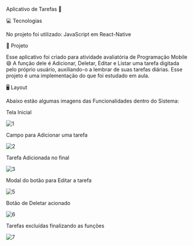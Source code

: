 Aplicativo de Tarefas 📓

💻 Tecnologias

No projeto foi utilizado: JavaScript em React-Native

📑 Projeto

Esse aplicativo foi criado para atividade avaliatória de Programação Mobile 😄
A função dele é Adicionar, Deletar, Editar e Listar uma tarefa digitada pelo próprio usuário, auxiliando-o a lembrar de suas tarefas diárias. Esse projeto é uma implementação do que foi estudado em aula.

🖥️ Layout

Abaixo estão algumas imagens das Funcionalidades dentro do Sistema:

Tela Inicial

![1](https://user-images.githubusercontent.com/92096918/161873310-d36d6566-bd04-41b7-af26-d3ab494e55f0.PNG)

Campo para Adicionar uma tarefa

![2](https://user-images.githubusercontent.com/92096918/161873372-be40ace2-421f-43d0-811b-6e54a883d3fe.PNG)

Tarefa Adicionada no final

![3](https://user-images.githubusercontent.com/92096918/161873429-e3caafd4-54b2-4b7e-8d06-9d8d56e7a3bd.PNG)

Modal do botão para Editar a tarefa

![5](https://user-images.githubusercontent.com/92096918/161873505-a24af09f-dba0-4bbf-af0e-6c0f0881a80e.PNG)

Botão de Deletar acionado

![6](https://user-images.githubusercontent.com/92096918/161873648-e9fe6e5a-ae5b-4fc1-bcec-af473bf6509d.PNG)

Tarefas excluídas finalizando as funções

![7](https://user-images.githubusercontent.com/92096918/161873609-31817259-1140-4328-9aa9-5cf7a47971df.PNG)
